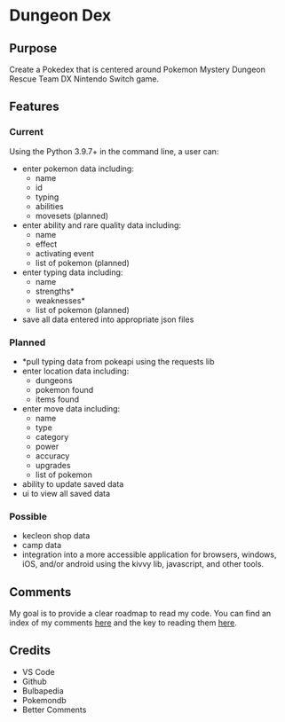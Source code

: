 # Dungeon Dex

## Purpose
Create a Pokedex that is centered around Pokemon Mystery Dungeon Rescue Team DX Nintendo Switch game.

## Features
### Current
Using the Python 3.9.7+ in the command line, a user can:
- enter pokemon data including:
  - name
  - id
  - typing
  - abilities
  - movesets (planned)
- enter ability and rare quality data including:
  - name
  - effect
  - activating event
  - list of pokemon (planned)
- enter typing data including:
  - name
  - strengths*
  - weaknesses*
  - list of pokemon (planned)
- save all data entered into appropriate json files
### Planned
- *pull typing data from pokeapi using the requests lib
- enter location data including:
  - dungeons
  - pokemon found
  - items found
- enter move data including:
  - name
  - type
  - category
  - power
  - accuracy
  - upgrades
  - list of pokemon
- ability to update saved data
- ui to view all saved data
### Possible
- kecleon shop data
- camp data
- integration into a more accessible application for browsers, windows, iOS, and/or android using the kivvy lib, javascript, and other tools.

## Comments
My goal is to provide a clear roadmap to read my code. You can find an index of my comments [here](./comment-index.md) and the key to reading them [here](./comment-key.md).

## Credits
- VS Code
- Github
- Bulbapedia
- Pokemondb
- Better Comments
